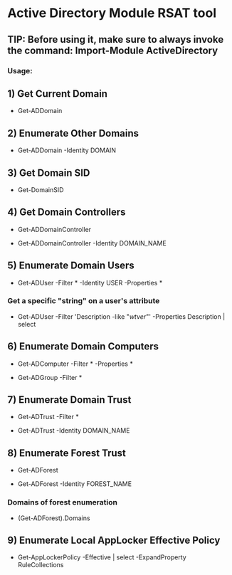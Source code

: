 # Active Directory Module RSAT tool

## TIP: Before using it, make sure to always invoke the command: Import-Module ActiveDirectory

### Usage:

## 1) Get Current Domain

 - Get-ADDomain

## 2) Enumerate Other Domains

 - Get-ADDomain -Identity DOMAIN

## 3) Get Domain SID

 - Get-DomainSID

## 4) Get Domain Controllers

 - Get-ADDomainController

 - Get-ADDomainController -Identity DOMAIN_NAME

## 5) Enumerate Domain Users

 - Get-ADUser -Filter * -Identity USER -Properties *

### Get a specific "string" on a user's attribute

 - Get-ADUser -Filter 'Description -like "*wtver*"' -Properties Description | select

## 6) Enumerate Domain Computers

 - Get-ADComputer -Filter * -Properties *

 - Get-ADGroup -Filter *

## 7) Enumerate Domain Trust

 - Get-ADTrust -Filter *

 - Get-ADTrust -Identity DOMAIN_NAME

## 8) Enumerate Forest Trust

 - Get-ADForest

 - Get-ADForest -Identity FOREST_NAME

### Domains of forest enumeration

 - (Get-ADForest).Domains

## 9) Enumerate Local AppLocker Effective Policy

 - Get-AppLockerPolicy -Effective | select -ExpandProperty RuleCollections
